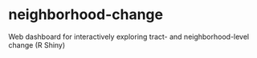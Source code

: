 # neighborhood-change
Web dashboard for interactively exploring tract- and neighborhood-level change (R Shiny)
